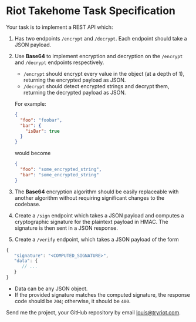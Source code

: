 # Riot Takehome Task Specification

Your task is to implement a REST API which:

1. Has two endpoints `/encrypt` and `/decrypt`. Each endpoint should take
   a JSON payload.
2. Use **Base64** to implement encryption and decryption on the
   `/encrypt` and `/decrypt` endpoints respectively.

   - `/encrypt` should encrypt every value in the object (at a depth of 1), returning the encrypted payload as JSON.
   - `/decrypt` should detect encrypted strings and decrypt them, returning the decrypted payload as JSON.

   For example:

   ```JSON
   {
     "foo": "foobar",
     "bar": {
       "isBar": true
     }
   }
   ```

   would become

   ```JSON
   {
     "foo": "some_encrypted_string",
     "bar": "some_encrypted_string"
   }
   ```

3. The **Base64** encryption algorithm should be easily replaceable with another algorithm without requiring significant changes to the codebase.
4. Create a `/sign` endpoint which takes a JSON payload and computes a
   cryptographic signature for the plaintext payload in HMAC. The signature is then
   sent in a JSON response.
5. Create a `/verify` endpoint, which takes a JSON payload of the form

```js
{
   "signature": "<COMPUTED_SIGNATURE>",
   "data": {
      // ...
   }
}
```

- Data can be any JSON object.
- If the provided signature matches the computed signature, the response code should be `204`; otherwise, it should be `400`.

Send me the project, your GitHub repository by email louis@tryriot.com.
